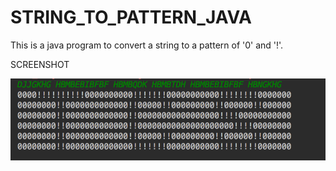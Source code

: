 # STRING_TO_PATTERN_JAVA
This is a java program to convert a string to a pattern of '0' and '!'.

SCREENSHOT

![Screenshot](https://github.com/gursimran81/STRING_TO_PATTERN_JAVA/blob/master/Screen%20Shot%202017-07-09%20at%2010.01.24%20PM.png)
